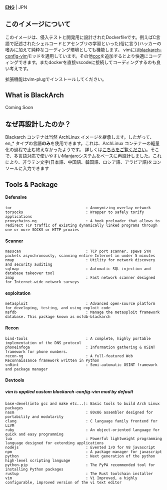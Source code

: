 [**ENG**](https://github.com/SecretShangri-La/blackarch-docker/blob/main/README.md) |
JPN
## このイメージについて
このイメージは、侵入テストと開発用に設計されたDockerfileです。例えばC言語で記述されたシェルコードとアセンブリの学習といった(俗に言う)ハッカーの嗜みに加えて純粋なコーディング環境としても機能します。
vimには[blackarch-config-vim](https://github.com/BlackArch/blackarch-config-vim)モッドを適用しています。その他[coc](https://github.com/neoclide/coc.nvim)を追加するとより快適にコーディングできます。またdockerを直接vscodeに接続してコーディングするのも良い考えです。

拡張機能はvim-plugでインストールしてください。

## What is BlackArch
Coming Soon

## なぜ再設計したのか？
Blackarch コンテナは当然 ArchLinux イメージを継承します。したがって、en_* タイプの言語**のみ**を使用できます。これは、ArchLinux コンテナーの軽量化の過程で止む終えなかったようです。 詳しくは[こちらをご覧ください](https://gitlab.archlinux.org/archlinux/archlinux-docker/-/issues/59)。そこで、多言語対応で使いやすいManjaroシステムをベースに再設計しました。これにより、非ラテン文字(日本語、中国語、韓国語、ロシア語、アラビア語)をコンソールに入力できます

## Tools & Package
#### Defensive
```
tor                                 : Anonymizing overlay network
torsocks                            : Wrapper to safely torify applications
proxychains-ng                      : A hook preloader that allows to redirect TCP traffic of existing dynamically linked programs through one or more SOCKS or HTTP proxies
```
#### Scanner
```
masscan                             : TCP port scanner, spews SYN packets asynchronously, scanning entire Internet in under 5 minutes
nmap                                : Utility for network discovery and security auditing
sqlmap                              : Automatic SQL injection and database takeover tool
zmap                                : Fast network scanner designed for Internet-wide network surveys
```
#### exploitation
```
metasploit                          : Advanced open-source platform for developing, testing, and using exploit code
msfdb                               : Manage the metasploit framework database. This package known as msfdb-blackarch
```
#### Recon
```
bind-tools                          : A complete, highly portable implementation of the DNS protocol
phoneinfoga                         : Information gathering & OSINT framework for phone numbers.
recon-ng                            : A full-featured Web Reconnaissance framework written in Python
sn0int                              : Semi-automatic OSINT framework and package manager
```

#### Devtools
##### vim is applied custom blackarch-config-vim mod by default
```
base-devel(into gcc and make etc...): Basic tools to build Arch Linux packages
nasm                                : 80x86 assembler designed for portability and modularity
clang                               : C language family frontend for LLVM
ruby                                : An object-oriented language for quick and easy programming
lua                                 : Powerful lightweight programming language designed for extending applications
nodejs                              : Evented I/O for V8 javascript
npm                                 : A package manager for javascript
python                              : Next generation of the python high-level scripting language
python-pip                          : The PyPA recommended tool for installing Python packages
rustup                              : The Rust toolchain installer
vim                                 : Vi Improved, a highly configurable, improved version of the vi text editor
```
